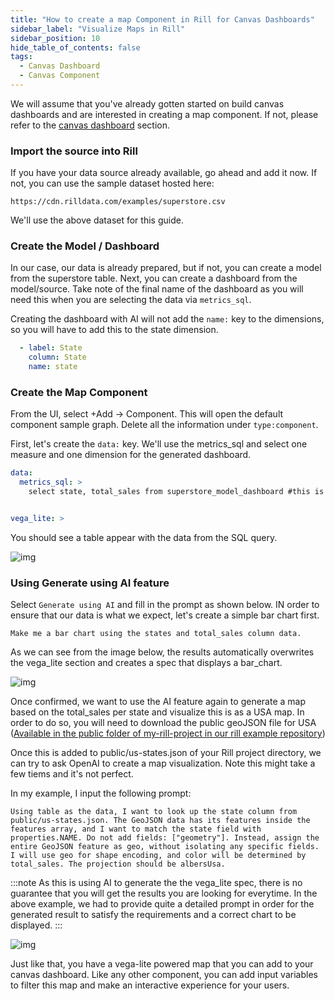 ```yaml
---
title: "How to create a map Component in Rill for Canvas Dashboards"
sidebar_label: "Visualize Maps in Rill"
sidebar_position: 10
hide_table_of_contents: false
tags:
  - Canvas Dashboard
  - Canvas Component
---
```


We will assume that you've already gotten started on build canvas dashboards and are interested in creating a map component. If not, please refer to the [canvas dashboard](/tutorials/rill_advanced_features/canvas_dashboards/getting-started) section.

### Import the source into Rill
If you have your data source already available, go ahead and add it now. If not, you can use the sample dataset hosted here:
```
https://cdn.rilldata.com/examples/superstore.csv
```
We'll use the above dataset for this guide.


### Create the Model / Dashboard

In our case, our data is already prepared, but if not, you can create a model from the superstore table. Next, you can create a dashboard from the model/source. Take note of the final name of the dashboard as you will need this when you are selecting the data via `metrics_sql`.

Creating the dashboard with AI will not add the `name:` key to the dimensions, so you will have to add this to the state dimension.

```yaml
  - label: State
    column: State
    name: state
```

### Create the Map Component

From the UI, select +Add -> Component.
This will open the default component sample graph. Delete all the information under `type:component`.

First, let's create the `data:` key. We'll use the metrics_sql and select one measure and one dimension for the generated dashboard.

```yaml
data:
  metrics_sql: >
    select state, total_sales from superstore_model_dashboard #this is the name of your dashboard.yaml


vega_lite: >
```

You should see a table appear with the data from the SQL query.

![img](/img/tutorials/other/maps/data.png)


### Using Generate using AI feature

Select `Generate using AI` and fill in the prompt as shown below. IN order to ensure that our data is what we expect, let's create a simple bar chart first.

```
Make me a bar chart using the states and total_sales column data.
```
As we can see from the image below, the results automatically overwrites the vega_lite section and creates a spec that displays a bar_chart.

![img](/img/tutorials/other/maps/bar.png)


Once confirmed, we want to use the AI feature again to generate a map based on the total_sales per state and visualize this is as a USA map. In order to do so, you will need to download the public geoJSON file for USA ([Available in the public folder of my-rill-project in our rill example repository](https://github.com/rilldata/rill-examples/blob/main/my-rill-tutorial/public/us-states.json))

Once this is added to public/us-states.json of your Rill project directory, we can try to ask OpenAI to create a map visualization. Note this might take a few tiems and it's not perfect.


In my example, I input the following prompt:
```
Using table as the data, I want to look up the state column from public/us-states.json. The GeoJSON data has its features inside the features array, and I want to match the state field with properties.NAME. Do not add fields: ["geometry"]. Instead, assign the entire GeoJSON feature as geo, without isolating any specific fields. I will use geo for shape encoding, and color will be determined by total_sales. The projection should be albersUsa.
```
:::note
As this is using AI to generate the the vega_lite spec, there is no guarantee that you will get the results you are looking for everytime. In the above example, we had to provide quite a detailed prompt in order for the generated result to satisfy the requirements and a correct chart to be displayed.
:::

![img](/img/tutorials/other/maps/map_fixed.png)


Just like that, you have a vega-lite powered map that you can add to your canvas dashboard. Like any other component, you can add input variables to filter this map and make an interactive experience for your users.